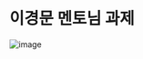 <h1>이경문 멘토님 과제</h1>

![image](https://github.com/user-attachments/assets/3527a7e9-1f23-4de9-a21e-ab665fed93e2)
